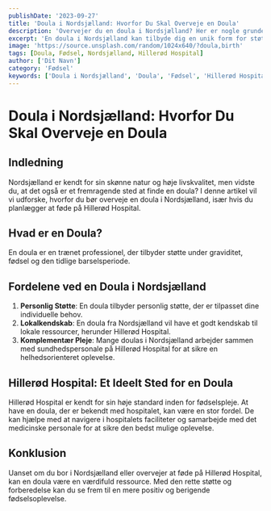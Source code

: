 ```yaml
---
publishDate: '2023-09-27'
title: 'Doula i Nordsjælland: Hvorfor Du Skal Overveje en Doula'
description: 'Overvejer du en doula i Nordsjælland? Her er nogle grunde til, at det kan være en god idé.'
excerpt: 'En doula i Nordsjælland kan tilbyde dig en unik form for støtte og vejledning under din graviditet og fødsel. Læs her, hvorfor det er værd at overveje.'
image: 'https://source.unsplash.com/random/1024x640/?doula,birth'
tags: [Doula, Fødsel, Nordsjælland, Hillerød Hospital]
author: ['Dit Navn']
category: 'Fødsel'
keywords: ['Doula i Nordsjælland', 'Doula', 'Fødsel', 'Hillerød Hospital']
---
```


# Doula i Nordsjælland: Hvorfor Du Skal Overveje en Doula

## Indledning
Nordsjælland er kendt for sin skønne natur og høje livskvalitet, men vidste du, at det også er et fremragende sted at finde en doula? I denne artikel vil vi udforske, hvorfor du bør overveje en doula i Nordsjælland, især hvis du planlægger at føde på Hillerød Hospital.

## Hvad er en Doula?
En doula er en trænet professionel, der tilbyder støtte under graviditet, fødsel og den tidlige barselsperiode.

## Fordelene ved en Doula i Nordsjælland
1. **Personlig Støtte**: En doula tilbyder personlig støtte, der er tilpasset dine individuelle behov.
2. **Lokalkendskab**: En doula fra Nordsjælland vil have et godt kendskab til lokale ressourcer, herunder Hillerød Hospital.
3. **Komplementær Pleje**: Mange doulas i Nordsjælland arbejder sammen med sundhedspersonale på Hillerød Hospital for at sikre en helhedsorienteret oplevelse.

## Hillerød Hospital: Et Ideelt Sted for en Doula
Hillerød Hospital er kendt for sin høje standard inden for fødselspleje. At have en doula, der er bekendt med hospitalet, kan være en stor fordel. De kan hjælpe med at navigere i hospitalets faciliteter og samarbejde med det medicinske personale for at sikre den bedst mulige oplevelse.

## Konklusion
Uanset om du bor i Nordsjælland eller overvejer at føde på Hillerød Hospital, kan en doula være en værdifuld ressource. Med den rette støtte og forberedelse kan du se frem til en mere positiv og berigende fødselsoplevelse.

